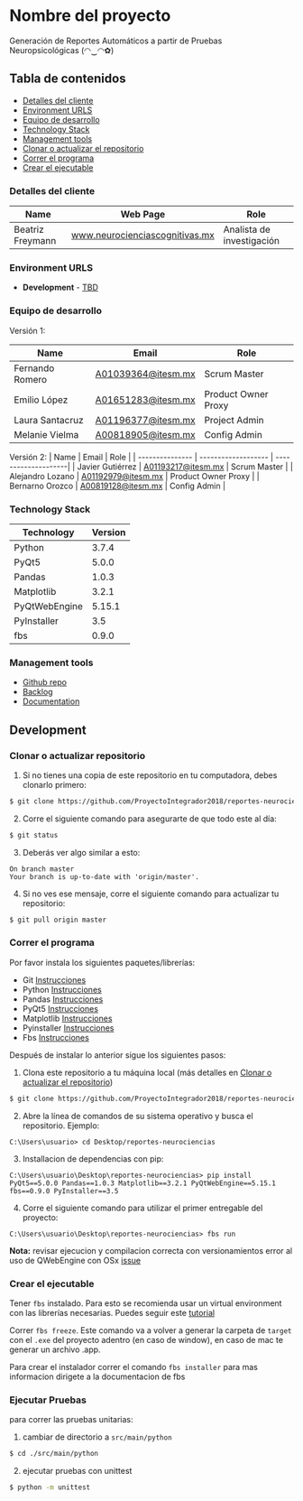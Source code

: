 # Nombre del proyecto

Generación de Reportes Automáticos a partir de Pruebas Neuropsicológicas (◠‿◠✿)

## Tabla de contenidos

- [Detalles del cliente](#detalles-del-cliente)
- [Environment URLS](#environment-urls)
- [Equipo de desarrollo](#equipo-de-desarrollo)
- [Technology Stack](#technology-stack)
- [Management tools](#management-tools)
- [Clonar o actualizar el repositorio](#clonar-o-actualizar-el-repositorio)
- [Correr el programa](#correr-el-programa)
- [Crear el ejecutable](#crear-el-ejecutable)

### Detalles del cliente

| Name             | Web Page                       | Role                      |
| ---------------- | ------------------------------ | ------------------------- |
| Beatriz Freymann | www.neurocienciascognitivas.mx | Analista de investigación |

### Environment URLS

- **Development** - [TBD](https://github.com/ProyectoIntegrador2018/reportes-neurociencias)

### Equipo de desarrollo

Versión 1:

| Name            | Email              | Role                |
| --------------- | ------------------ | ------------------- |
| Fernando Romero | A01039364@itesm.mx | Scrum Master        |
| Emilio López    | A01651283@itesm.mx | Product Owner Proxy |
| Laura Santacruz | A01196377@itesm.mx | Project Admin       |
| Melanie Vielma  | A00818905@itesm.mx | Config Admin        |

Versión 2:
| Name | Email | Role |
| --------------- | ------------------- | --------------------|
| Javier Gutiérrez | A01193217@itesm.mx | Scrum Master |
| Alejandro Lozano | A01192979@itesm.mx | Product Owner Proxy |
| Bernarno Orozco | A00819128@itesm.mx | Config Admin |

### Technology Stack

| Technology    | Version |
| ------------- | ------- |
| Python        | 3.7.4   |
| PyQt5         | 5.0.0   |
| Pandas        | 1.0.3   |
| Matplotlib    | 3.2.1   |
| PyQtWebEngine | 5.15.1  |
| PyInstaller   | 3.5     |
| fbs           | 0.9.0   |

### Management tools

- [Github repo](https://github.com/ProyectoIntegrador2018/reportes-neurociencias)
- [Backlog](https://teams.microsoft.com/l/file/EBA7B996-65E1-44BE-AD2D-88DDAC1C7B51?tenantId=c65a3ea6-0f7c-400b-8934-5a6dc1705645&fileType=xlsx&objectUrl=https%3A%2F%2Ftecmx.sharepoint.com%2Fsites%2FProy.IntegradorFJ2021-grupo2-Equipo2.4%2FShared%20Documents%2FEquipo%202.4%2FNeuroPy%2FApertura%2FAP%20E2.4%20Product%20Backlog.xlsx&baseUrl=https%3A%2F%2Ftecmx.sharepoint.com%2Fsites%2FProy.IntegradorFJ2021-grupo2-Equipo2.4&serviceName=teams&threadId=19:e54d4fd06c2547bf91ed6ea875e587fe@thread.tacv2&groupId=b3aaaa65-86d9-4ba0-807a-3b0e17ae6d90)
- [Documentation](https://teams.microsoft.com/_#/school/files/Proyecto?threadId=19:5c8da14bf8e34bdc9d277b396f93fc4f@thread.tacv2&ctx=channel)

## Development

### Clonar o actualizar repositorio

1. Si no tienes una copia de este repositorio en tu computadora, debes clonarlo primero:

```bash
$ git clone https://github.com/ProyectoIntegrador2018/reportes-neurociencias.git
```

2. Corre el siguiente comando para asegurarte de que todo este al día:

```bash
$ git status
```

3. Deberás ver algo similar a esto:

```
On branch master
Your branch is up-to-date with 'origin/master'.
```

4. Si no ves ese mensaje, corre el siguiente comando para actualizar tu repositorio:

```bash
$ git pull origin master
```

### Correr el programa

Por favor instala los siguientes paquetes/librerías:

- Git [Instrucciones](https://git-scm.com/book/en/v2/Getting-Started-Installing-Git)
- Python [Instrucciones](https://www.python.org/downloads/)
- Pandas [Instrucciones](https://pandas.pydata.org/pandas-docs/version/0.23.3/install.html)
- PyQt5 [Instrucciones](https://pypi.org/project/PyQt5/)
- Matplotlib [Instrucciones](https://matplotlib.org/3.1.1/users/installing.html)
- Pyinstaller [Instrucciones](https://pyinstaller.readthedocs.io/en/stable/installation.html)
- Fbs [Instrucciones](https://pypi.org/project/fbs/)

Después de instalar lo anterior sigue los siguientes pasos:

1. Clona este repositorio a tu máquina local (más detalles en [Clonar o actualizar el repositorio](#clonar-o-actualizar-el-repositorio))

```bash
$ git clone https://github.com/ProyectoIntegrador2018/reportes-neurociencias.git
```

2. Abre la línea de comandos de su sistema operativo y busca el repositorio. Ejemplo:

```
C:\Users\usuario> cd Desktop/reportes-neurociencias
```

3. Installacion de dependencias con pip:

```
C:\Users\usuario\Desktop\reportes-neurociencias> pip install PyQt5==5.0.0 Pandas==1.0.3 Matplotlib==3.2.1 PyQtWebEngine==5.15.1 fbs==0.9.0 PyInstaller==3.5
```

4. Corre el siguiente comando para utilizar el primer entregable del proyecto:

```
C:\Users\usuario\Desktop\reportes-neurociencias> fbs run
```

**Nota:**
revisar ejecucion y compilacion correcta con versionamientos error al uso de QWebEngine con OSx
[issue](https://github.com/pyinstaller/pyinstaller/issues/4030)

### Crear el ejecutable

Tener `fbs` instalado. Para esto se recomienda usar un virtual environment con las librerías necesarias. Puedes seguir este [tutorial](https://github.com/mherrmann/fbs-tutorial)

Correr `fbs freeze`. Este comando va a volver a generar la carpeta de `target` con el `.exe` del proyecto adentro (en caso de window), en caso de mac te generar un archivo .app.

Para crear el instalador correr el comando `fbs installer` para mas informacion dirigete a la documentacion de fbs

### Ejecutar Pruebas

para correr las pruebas unitarias:

1. cambiar de directorio a `src/main/python`

```bash
$ cd ./src/main/python
```

2. ejecutar pruebas con unittest

```bash
$ python -m unittest
```
